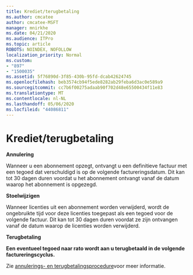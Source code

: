 ```yaml
---
title: Krediet/terugbetaling
ms.author: cmcatee
author: cmcatee-MSFT
manager: mnirkhe
ms.date: 04/21/2020
ms.audience: ITPro
ms.topic: article
ROBOTS: NOINDEX, NOFOLLOW
localization_priority: Normal
ms.custom:
- "897"
- "1500035"
ms.assetid: 5f76890d-3f85-430b-95fd-dcab42624745
ms.openlocfilehash: beb3574cb94f5ede8282ab29feba6d3ac0e589a9
ms.sourcegitcommit: cc7b6f00275adaab90f702d48e65500434f11e83
ms.translationtype: MT
ms.contentlocale: nl-NL
ms.lasthandoff: 05/06/2020
ms.locfileid: "44086811"
---
```

# <a name="creditrefund"></a>Krediet/terugbetaling

**Annulering**
  
Wanneer u een abonnement opzegt, ontvangt u een definitieve factuur met een tegoed dat verschuldigd is op de volgende factureringsdatum. Dit kan tot 30 dagen duren voordat u het abonnement ontvangt vanaf de datum waarop het abonnement is opgezegd.
  
**Stoelwijzigen**
  
Wanneer licenties uit een abonnement worden verwijderd, wordt de ongebruikte tijd voor deze licenties toegepast als een tegoed voor de volgende factuur. Dit kan tot 30 dagen duren voordat ze zijn ontvangen vanaf de datum waarop de licenties worden verwijderd.

**Terugbetaling**

**Een eventueel tegoed naar rato wordt aan u terugbetaald in de volgende factureringscyclus.**

Zie [annulerings- en terugbetalingsprocedure](https://docs.microsoft.com/microsoft-365/commerce/subscriptions/cancel-your-subscription?view=o365-worldwide)voor meer informatie. 
